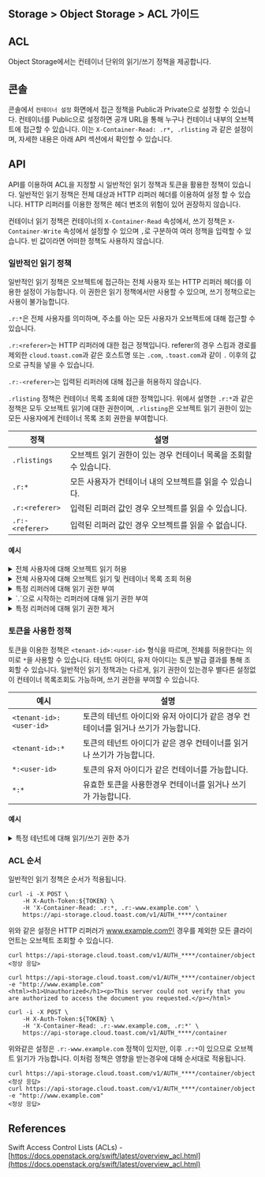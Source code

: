## Storage > Object Storage > ACL 가이드

## ACL
Object Storage에서는 컨테이너 단위의 읽기/쓰기 정책을 제공합니다.

## 콘솔
콘솔에서 `컨테이너 설정` 화면에서 접근 정책을 Public과 Private으로 설정할 수 있습니다. 컨테이너를 Public으로 설정하면 공개 URL을 통해 누구나 컨테이너 내부의 오브젝트에 접근할 수 있습니다. 이는 `X-Container-Read: .r*, .rlisting` 과 같은 설정이며, 자세한 내용은 아래 API 섹션에서 확인할 수 있습니다.


## API
API를 이용하여 ACL을 지정할 시 일반적인 읽기 정책과 토큰을 활용한 정책이 있습니다. 일반적인 읽기 정책은 전체 대상과 HTTP 리퍼러 헤더를 이용하여 설정 할 수 있습니다. HTTP 리퍼러를 이용한 정책은 헤더 변조의 위험이 있어 권장하지 않습니다. <br>

컨테이너 읽기 정책은 컨테이너의 `X-Container-Read` 속성에서, 쓰기 정책은 `X-Container-Write` 속성에서 설정할 수 있으며 `,`로 구분하여 여러 정책을 입력할 수 있습니다. 빈 값이라면 어떠한 정책도 사용하지 않습니다.

### 일반적인 읽기 정책

일반적인 읽기 정책은 오브젝트에 접근하는 전체 사용자 또는 HTTP 리퍼러 헤더를 이용한 설정이 가능합니다. 이 권한은 읽기 정책에서만 사용할 수 있으며, 쓰기 정책으로는 사용이 불가능합니다. <br>

`.r:*`은 전체 사용자를 의미하며, 주소를 아는 모든 사용자가 오브젝트에 대해 접근할 수 있습니다. <br>

`.r:<referer>`는 HTTP 리퍼러에 대한 접근 정책입니다. referer의 경우 스킴과 경로를 제외한 `cloud.toast.com`과 같은 호스트명 또는 `.com`, `.toast.com`과 같이 `.` 이후의 값으로 규칙을 넣을 수 있습니다. <br>

`.r:-<referer>`는 입력된 리퍼러에 대해 접근을 허용하지 않습니다. <br>

`.rlisting` 정책은 컨테이너 목록 조회에 대한 정책입니다. 위에서 설명한 `.r:*`과 같은 정책은 모두 오브젝트 읽기에 대한 권한이며, `.rlisting`은 오브젝트 읽기 권한이 있는 모든 사용자에게 컨테이너 목록 조회 권한을 부여합니다.

| 정책 | 설명 | 
| --- | --- | 
| `.rlistings` | 오브젝트 읽기 권한이 있는 경우 컨테이너 목록을 조회할 수 있습니다.  |  
| `.r:*` | 모든 사용자가 컨테이너 내의 오브젝트를 읽을 수 있습니다. | 
| `.r:<referer>` | 입력된 리퍼러 값인 경우 오브젝트를 읽을 수 있습니다. | 
| `.r:-<referer>`| 입력된 리퍼러 값인 경우 오브젝트를 읽을 수 없습니다. | 


#### 예시
<details>
<summary>전체 사용자에 대해 오브젝트 읽기 허용</summary>

```
curl -i -X POST \
    -H X-Auth-Token:${TOKEN} \
    -H 'X-Container-Read: .r:*' \
    https://api-storage.cloud.toast.com/v1/AUTH_****/container
```

위와같이 설정시 오브젝트 접근은 성공하지만, 컨테이너 목록을 읽을 수 없습니다.
```
curl https://api-storage.cloud.toast.com/v1/AUTH_****/container/object
<정상 응답>

curl https://api-storage.cloud.toast.com/v1/AUTH_****/container
<html><h1>Unauthorized</h1><p>This server could not verify that you are authorized to access the document you requested.</p></html>
```
</details>

<details>
<summary>전체 사용자에 대해 오브젝트 읽기 및 컨테이너 목록 조회 허용</summary>

```
curl -i -X POST \
    -H X-Auth-Token:${TOKEN} \
    -H 'X-Container-Read: .r:*, .rlistings' \
    https://api-storage.cloud.toast.com/v1/AUTH_****/container
```

```
curl https://api-storage.cloud.toast.com/v1/AUTH_****/container/object
<정상 응답>

curl https://api-storage.cloud.toast.com/v1/AUTH_****/container
<정상 응답>
```
</details>


<details>
<summary>특정 리퍼러에 대해 읽기 권한 부여</summary>

```
curl -i -X POST \
    -H X-Auth-Token:${TOKEN} \
    -H 'X-Container-Read: .r:cloud.toast.com, .rlistings' \
    https://api-storage.cloud.toast.com/v1/AUTH_****/container
```

```
curl -H 'Referer: cloud.toast.com' \
    https://api-storage.cloud.toast.com/v1/AUTH_****/container
<정상 응답>

curl -H 'Referer: cloud.toast.com/some/path' \
    https://api-storage.cloud.toast.com/v1/AUTH_****/container
<정상 응답>

curl https://api-storage.cloud.toast.com/v1/AUTH_****/container
<html><h1>Unauthorized</h1><p>This server could not verify that you are authorized to access the document you requested.</p></html>
```
</details>


<details>
<summary>`.`으로 시작하는 리퍼러에 대해 읽기 권한 부여</summary>

```
curl -i -X POST \
    -H X-Auth-Token:${TOKEN} \
    -H 'X-Container-Read: .r:.com, .rlistings' \
    https://api-storage.cloud.toast.com/v1/AUTH_****/container
```

```
curl -H 'Referer: cloud.toast.com' \
    https://api-storage.cloud.toast.com/v1/AUTH_****/container
<정상 응답>

curl -H 'Referer: www.example.com' \
    https://api-storage.cloud.toast.com/v1/AUTH_****/container
<정상 응답>

curl -H 'Referer: www.example.net' \
    https://api-storage.cloud.toast.com/v1/AUTH_****/container
<html><h1>Unauthorized</h1><p>This server could not verify that you are authorized to access the document you requested.</p></html>
```
</details>


<details>
<summary>특정 리퍼러에 대해 읽기 권한 제거</summary>

```
curl -i -X POST \
    -H X-Auth-Token:${TOKEN} \
    -H 'X-Container-Read: .rlistings, .r:*, .r:-.toast.com' \
    https://api-storage.cloud.toast.com/v1/AUTH_****/container
```

```
curl https://api-storage.cloud.toast.com/v1/AUTH_****/container
<정상 응답>

curl -H 'Referer: cloud.toast.com' \
    https://api-storage.cloud.toast.com/v1/AUTH_****/container
<html><h1>Unauthorized</h1><p>This server could not verify that you are authorized to access the document you requested.</p></html>
```
</details>


### 토큰을 사용한 정책
토큰을 이용한 정책은 `<tenant-id>:<user-id>` 형식을 따르며, 전체를 허용한다는 의미로 `*`을 사용할 수 있습니다. 테넌트 아이디, 유저 아이디는 토큰 발급 결과를 통해 조회할 수 있습니다. 일반적인 읽기 정책과는 다르게, 읽기 권한이 있는경우 별다른 설정없이 컨테이너 목록조회도 가능하며, 쓰기 권한을 부여할 수 있습니다.

| 예시 | 설명 | 
| --- | --- | 
| `<tenant-id>:<user-id>` | 토큰의 테넌트 아이디와 유저 아이디가 같은 경우 컨테이너를 읽거나 쓰기가 가능합니다. |
| `<tenant-id>:*` | 토큰의 테넌트 아이디가 같은 경우 컨테이너를 읽거나 쓰기가 가능합니다. |
| `*:<user-id>` | 토큰의 유저 아이디가 같은 컨테이너를  가능합니다. |
| `*:*` | 유효한 토큰을 사용한경우 컨테이너를 읽거나 쓰기가 가능합니다. |

#### 예시

<details>
<summary>특정 테넌트에 대해 읽기/쓰기 권한 추가</summary>

```
curl -i -X POST \
    -H X-Auth-Token:${TOKEN} \
    -H 'X-Container-Read: {tenantId}:*' \
    -H 'X-Container-Write: {tenantId}:*' \
    https://api-storage.cloud.toast.com/v1/AUTH_****/container
```

</details>



### ACL 순서 
일반적인 읽기 정책은 순서가 적용됩니다.
```
curl -i -X POST \
    -H X-Auth-Token:${TOKEN} \
    -H 'X-Container-Read: .r:*, .r:-www.example.com' \
    https://api-storage.cloud.toast.com/v1/AUTH_****/container
```
위와 같은 설정은 HTTP 리퍼러가 www.example.com인 경우를 제외한 모든 클라이언트는 오브젝트 조회할 수 있습니다.
```
curl https://api-storage.cloud.toast.com/v1/AUTH_****/container/object
<정상 응답>

curl https://api-storage.cloud.toast.com/v1/AUTH_****/container/object -e "http://www.example.com"
<html><h1>Unauthorized</h1><p>This server could not verify that you are authorized to access the document you requested.</p></html>
```

```
curl -i -X POST \
    -H X-Auth-Token:${TOKEN} \
    -H 'X-Container-Read: .r:-www.example.com, .r:*' \
    https://api-storage.cloud.toast.com/v1/AUTH_****/container
```
위와같은 설정은 `.r:-www.example.com` 정책이 있지만, 이후 `.r:*`이 있으므로 오브젝트 읽기가 가능합니다. 이처럼 정책은 영향을 받는경우에 대해 순서대로 적용됩니다.

```
curl https://api-storage.cloud.toast.com/v1/AUTH_****/container/object
<정상 응답>
curl https://api-storage.cloud.toast.com/v1/AUTH_****/container/object -e "http://www.example.com"
<정상 응답>
```

## References

Swift Access Control Lists (ACLs) - [https://docs.openstack.org/swift/latest/overview_acl.html](https://docs.openstack.org/swift/latest/overview_acl.html)
